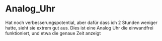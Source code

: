 # Analog_Uhr

Hat noch verbesserungspotential, aber dafür dass ich 2 Stunden weniger hatte, sieht sie extrem gut aus.
Dies ist eine Analog Uhr die einwandfrei funktioniert, und etwa die genaue Zeit anzeigt
